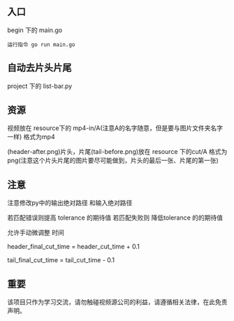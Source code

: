 ## 入口

begin 下的 main.go 

`运行指令 go run main.go`

## 自动去片头片尾

project 下的 list-bar.py

## 资源

视频放在 resource下的 mp4-in/A(注意A的名字随意，但是要与图片文件夹名字一样) 格式为mp4

(header-after.png)片头，片尾(tail-before.png)放在 resource 下的cut/A 格式为png(注意这个片头片尾的图片要尽可能做到，片头的最后一张、片尾的第一张)

## 注意

注意修改py中的输出绝对路径 和输入绝对路径

若匹配错误则提高 tolerance 的期待值 若匹配失败则 降低tolerance 的的期待值

允许手动微调整 时间

header_final_cut_time = header_cut_time + 0.1

tail_final_cut_time = tail_cut_time - 0.1

## 重要

该项目只作为学习交流，请勿触碰视频源公司的利益，请遵循相关法律，在此免责声明。